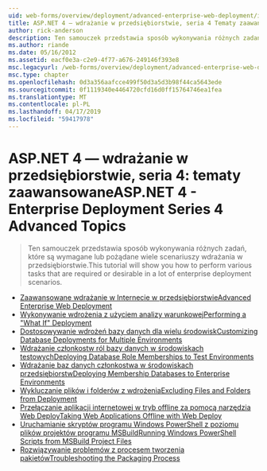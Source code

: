 ```yaml
---
uid: web-forms/overview/deployment/advanced-enterprise-web-deployment/index
title: ASP.NET 4 — wdrażanie w przedsiębiorstwie, seria 4 Tematy zaawansowane | Dokumentacja firmy Microsoft
author: rick-anderson
description: Ten samouczek przedstawia sposób wykonywania różnych zadań, które są wymagane lub pożądane wiele scenariuszy wdrażania w przedsiębiorstwie.
ms.author: riande
ms.date: 05/16/2012
ms.assetid: eacf0e3a-c2e9-4f77-a676-249146f393e8
msc.legacyurl: /web-forms/overview/deployment/advanced-enterprise-web-deployment
msc.type: chapter
ms.openlocfilehash: 0d3a356aafcce499f50d3a5d3b98f44ca5643ede
ms.sourcegitcommit: 0f1119340e4464720cfd16d0ff15764746ea1fea
ms.translationtype: MT
ms.contentlocale: pl-PL
ms.lasthandoff: 04/17/2019
ms.locfileid: "59417978"
---
```

# <a name="aspnet-4---enterprise-deployment-series-4-advanced-topics"></a><span data-ttu-id="76212-103">ASP.NET 4 — wdrażanie w przedsiębiorstwie, seria 4: tematy zaawansowane</span><span class="sxs-lookup"><span data-stu-id="76212-103">ASP.NET 4 - Enterprise Deployment Series 4 Advanced Topics</span></span>

> <span data-ttu-id="76212-104">Ten samouczek przedstawia sposób wykonywania różnych zadań, które są wymagane lub pożądane wiele scenariuszy wdrażania w przedsiębiorstwie.</span><span class="sxs-lookup"><span data-stu-id="76212-104">This tutorial will show you how to perform various tasks that are required or desirable in a lot of enterprise deployment scenarios.</span></span>


- [<span data-ttu-id="76212-105">Zaawansowane wdrażanie w Internecie w przedsiębiorstwie</span><span class="sxs-lookup"><span data-stu-id="76212-105">Advanced Enterprise Web Deployment</span></span>](advanced-enterprise-web-deployment.md)
- [<span data-ttu-id="76212-106">Wykonywanie wdrożenia z użyciem analizy warunkowej</span><span class="sxs-lookup"><span data-stu-id="76212-106">Performing a "What If" Deployment</span></span>](performing-a-what-if-deployment.md)
- [<span data-ttu-id="76212-107">Dostosowywanie wdrożeń bazy danych dla wielu środowisk</span><span class="sxs-lookup"><span data-stu-id="76212-107">Customizing Database Deployments for Multiple Environments</span></span>](customizing-database-deployments-for-multiple-environments.md)
- [<span data-ttu-id="76212-108">Wdrażanie członkostw ról bazy danych w środowiskach testowych</span><span class="sxs-lookup"><span data-stu-id="76212-108">Deploying Database Role Memberships to Test Environments</span></span>](deploying-database-role-memberships-to-test-environments.md)
- [<span data-ttu-id="76212-109">Wdrażanie baz danych członkostwa w środowiskach przedsiębiorstw</span><span class="sxs-lookup"><span data-stu-id="76212-109">Deploying Membership Databases to Enterprise Environments</span></span>](deploying-membership-databases-to-enterprise-environments.md)
- [<span data-ttu-id="76212-110">Wykluczanie plików i folderów z wdrożenia</span><span class="sxs-lookup"><span data-stu-id="76212-110">Excluding Files and Folders from Deployment</span></span>](excluding-files-and-folders-from-deployment.md)
- [<span data-ttu-id="76212-111">Przełączanie aplikacji internetowej w tryb offline za pomocą narzędzia Web Deploy</span><span class="sxs-lookup"><span data-stu-id="76212-111">Taking Web Applications Offline with Web Deploy</span></span>](taking-web-applications-offline-with-web-deploy.md)
- [<span data-ttu-id="76212-112">Uruchamianie skryptów programu Windows PowerShell z poziomu plików projektów programu MSBuild</span><span class="sxs-lookup"><span data-stu-id="76212-112">Running Windows PowerShell Scripts from MSBuild Project Files</span></span>](running-windows-powershell-scripts-from-msbuild-project-files.md)
- [<span data-ttu-id="76212-113">Rozwiązywanie problemów z procesem tworzenia pakietów</span><span class="sxs-lookup"><span data-stu-id="76212-113">Troubleshooting the Packaging Process</span></span>](troubleshooting-the-packaging-process.md)

